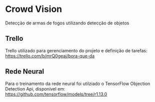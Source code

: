 # Crowd Vision
Detecção de armas de fogos utilizando detecção de objetos

## Trello
Trello utilizado para gerenciamento do projeto e definição de tarefas:
https://trello.com/b/mrQ0geaj/bora-que-da

## Rede Neural
Para o treinamento da rede neural foi utilziado o TensorFlow Objection Detection Api, disponivel em:
https://github.com/tensorflow/models/tree/r1.13.0
